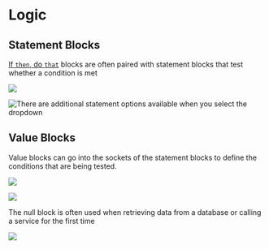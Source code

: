# Logic

## Statement Blocks

[If `then`, do `that`](control.md#if-this-do-that) blocks are often paired with statement blocks that test whether a condition is met

![](.gitbook/assets/blocks-logic-fig-2.png)

![There are additional statement options available when you select the dropdown](.gitbook/assets/docs-2.png)

## Value Blocks

Value blocks can go into the sockets of the statement blocks to define the conditions that are being tested.

![](.gitbook/assets/blocks-logic-fig-5.png)

![](.gitbook/assets/screen-shot-2018-05-22-at-8.15.37-am.png)

The null block is often used when retrieving data from a database or calling a service for the first time

![](.gitbook/assets/screen-shot-2018-05-22-at-8.19.40-am.png)

